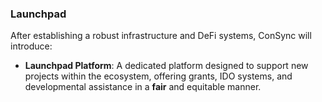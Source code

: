 ### Launchpad

After establishing a robust infrastructure and DeFi systems, ConSync will introduce:

- **Launchpad Platform**: A dedicated platform designed to support new projects within the ecosystem, offering grants, IDO systems, and developmental assistance in a **fair** and equitable manner.
